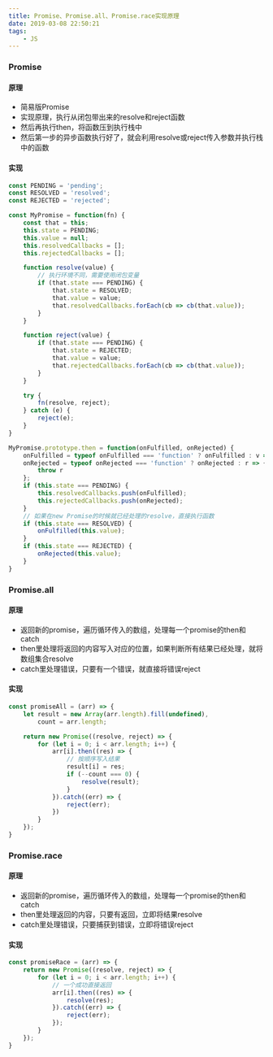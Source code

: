 ```yaml
---
title: Promise、Promise.all、Promise.race实现原理
date: 2019-03-08 22:50:21
tags:
    - JS
---
```


### Promise

#### 原理

- 简易版Promise
- 实现原理，执行从闭包带出来的resolve和reject函数
- 然后再执行then，将函数压到执行栈中
- 然后第一步的异步函数执行好了，就会利用resolve或reject传入参数并执行栈中的函数

#### 实现

```javascript
const PENDING = 'pending';
const RESOLVED = 'resolved';
const REJECTED = 'rejected';

const MyPromise = function(fn) {
    const that = this;
    this.state = PENDING;
    this.value = null;
    this.resolvedCallbacks = [];
    this.rejectedCallbacks = [];

    function resolve(value) {
        // 执行环境不同，需要使用闭包变量
        if (that.state === PENDING) {
            that.state = RESOLVED;
            that.value = value;
            that.resolvedCallbacks.forEach(cb => cb(that.value));
        }
    }

    function reject(value) {
        if (that.state === PENDING) {
            that.state = REJECTED;
            that.value = value;
            that.rejectedCallbacks.forEach(cb => cb(that.value));
        }
    }

    try {
        fn(resolve, reject);
    } catch (e) {
        reject(e);
    }
}

MyPromise.prototype.then = function(onFulfilled, onRejected) {
    onFulfilled = typeof onFulfilled === 'function' ? onFulfilled : v => v;
    onRejected = typeof onRejected === 'function' ? onRejected : r => {
        throw r
    };
    if (this.state === PENDING) {
        this.resolvedCallbacks.push(onFulfilled);
        this.rejectedCallbacks.push(onRejected);
    }
    // 如果在new Promise的时候就已经处理的resolve，直接执行函数
    if (this.state === RESOLVED) {
        onFulfilled(this.value);
    }
    if (this.state === REJECTED) {
        onRejected(this.value);
    }
}
```

### Promise.all

#### 原理

- 返回新的promise，遍历循环传入的数组，处理每一个promise的then和catch
- then里处理将返回的内容写入对应的位置，如果判断所有结果已经处理，就将数组集合resolve
- catch里处理错误，只要有一个错误，就直接将错误reject

#### 实现

```javascript
const promiseAll = (arr) => {
    let result = new Array(arr.length).fill(undefined),
        count = arr.length;

    return new Promise((resolve, reject) => {
        for (let i = 0; i < arr.length; i++) {
            arr[i].then((res) => {
                // 按顺序写入结果
                result[i] = res;
                if (--count === 0) {
                    resolve(result);
                }
            }).catch((err) => {
                reject(err);
            })
        }
    });
}
```

### Promise.race

#### 原理

- 返回新的promise，遍历循环传入的数组，处理每一个promise的then和catch
- then里处理返回的内容，只要有返回，立即将结果resolve
- catch里处理错误，只要捕获到错误，立即将错误reject

#### 实现

```javascript
const promiseRace = (arr) => {
    return new Promise((resolve, reject) => {
        for (let i = 0; i < arr.length; i++) {
            // 一个成功直接返回
            arr[i].then((res) => {
                resolve(res);
            }).catch((err) => {
                reject(err);
            });
        }
    });
}
```









